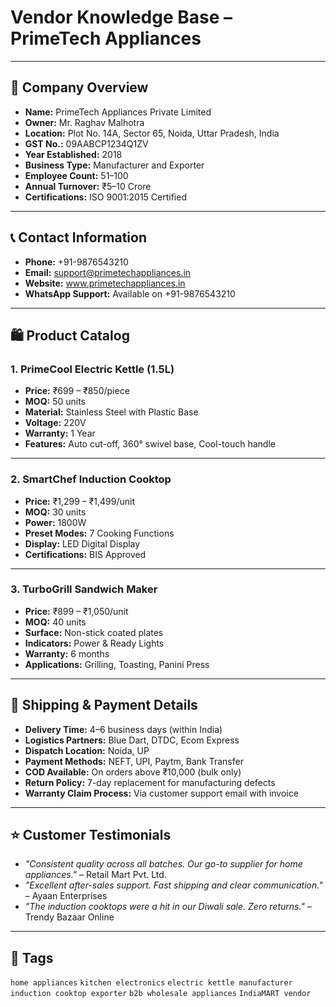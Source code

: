 # Vendor Knowledge Base – PrimeTech Appliances

---

## 🏢 Company Overview
- **Name:** PrimeTech Appliances Private Limited
- **Owner:** Mr. Raghav Malhotra
- **Location:** Plot No. 14A, Sector 65, Noida, Uttar Pradesh, India
- **GST No.:** 09AABCP1234Q1ZV
- **Year Established:** 2018
- **Business Type:** Manufacturer and Exporter
- **Employee Count:** 51–100
- **Annual Turnover:** ₹5–10 Crore
- **Certifications:** ISO 9001:2015 Certified

---

## 📞 Contact Information
- **Phone:** +91-9876543210
- **Email:** support@primetechappliances.in
- **Website:** www.primetechappliances.in
- **WhatsApp Support:** Available on +91-9876543210

---

## 🛍️ Product Catalog

### 1. PrimeCool Electric Kettle (1.5L)
- **Price:** ₹699 – ₹850/piece
- **MOQ:** 50 units
- **Material:** Stainless Steel with Plastic Base
- **Voltage:** 220V
- **Warranty:** 1 Year
- **Features:** Auto cut-off, 360° swivel base, Cool-touch handle

---

### 2. SmartChef Induction Cooktop
- **Price:** ₹1,299 – ₹1,499/unit
- **MOQ:** 30 units
- **Power:** 1800W
- **Preset Modes:** 7 Cooking Functions
- **Display:** LED Digital Display
- **Certifications:** BIS Approved

---

### 3. TurboGrill Sandwich Maker
- **Price:** ₹899 – ₹1,050/unit
- **MOQ:** 40 units
- **Surface:** Non-stick coated plates
- **Indicators:** Power & Ready Lights
- **Warranty:** 6 months
- **Applications:** Grilling, Toasting, Panini Press

---

## 🚚 Shipping & Payment Details
- **Delivery Time:** 4–6 business days (within India)
- **Logistics Partners:** Blue Dart, DTDC, Ecom Express
- **Dispatch Location:** Noida, UP
- **Payment Methods:** NEFT, UPI, Paytm, Bank Transfer
- **COD Available:** On orders above ₹10,000 (bulk only)
- **Return Policy:** 7-day replacement for manufacturing defects
- **Warranty Claim Process:** Via customer support email with invoice

---

## ⭐ Customer Testimonials
- *"Consistent quality across all batches. Our go-to supplier for home appliances."* – Retail Mart Pvt. Ltd.
- *"Excellent after-sales support. Fast shipping and clear communication."* – Ayaan Enterprises
- *"The induction cooktops were a hit in our Diwali sale. Zero returns."* – Trendy Bazaar Online

---

## 📌 Tags
`home appliances` `kitchen electronics` `electric kettle manufacturer` `induction cooktop exporter` `b2b wholesale appliances` `IndiaMART vendor`
